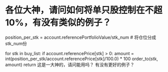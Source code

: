 # 各位大神，请问如何将单只股控制在不超10%，有没有类似的例子？

position_per_stk = account.referencePortfolioValue/stk_num   # 将仓位分成stk_num份

for stk in buy_list:
if account.referencePrice[stk] > 0:
amount = int(position_per_stk/account.referencePrice[stk]/100.0) * 100
order_to(stk, amount)
return
这是一大神的，请问能用吗？
有没有更好的例子？